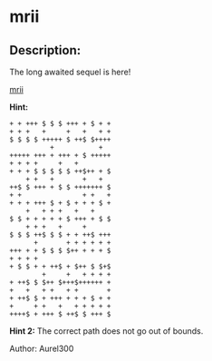 
# mrii
## Description:
The long awaited sequel is here!

[mrii](http://34.122.178.232/)

**Hint:**
```
+ + +++ $ $ $ +++ + $ + +
+ + +   +     +   +   + +
$ $ $ $ +++++ $ ++$ $++++
          +           +  
+++++ +++ + +++ + $ +++++
+ + + +     +   +        
+ + + $ $ $ $ $ ++$++ + $
    + +   +       +   +  
++$ $ +++ + $ $ +++++++ $
+ +               + +   +
+ + + +++ $ + $ + + + $ +
    +   + + +   +   +    
$ $ + + + + + $ +++ + $ $
    + + +   +     +      
$ $ $ ++$ $ $ + + ++$ +++
      +       + + + + + +
+++ + + $ $ $ $++ + + + $
+ + + +                  
+ $ $ + + ++$ + $++ $ $+$
        +     +   + + + +
+ ++$ $ $++ $+++$++++++ +
+   +   + +   + +       +
+ ++$ $ + +++ + + + $ + +
+     + +   +   + + + + +
++++$ + +++ $ ++$ $ +++ $
```

**Hint 2:** The correct path does not go out of bounds.

Author: Aurel300


